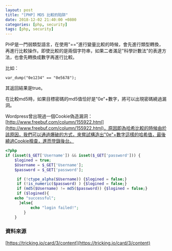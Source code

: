 ```yaml
---
layout: post                          
title: "[PHP] MD5 比較的陷阱"                   
date: 2018-12-02 21:40:00 +0800       
categories: [php, security]         
tags: [php, security]                     
---
```


PHP是一門弱類型語言，在使用"=="進行變量比較的時候，會先進行類型轉換，再進行比較操作。即使比較的是兩個字符串，如果二者滿足"科學計數法"的表達方法，也會先轉換成數字再進行比較。

比如：

`var_dump("0e1234" == "0e5678");`

其返回結果是true。

在比較md5時，如果目標密碼的md5值恰好是"0e"+數字，將可以出現密碼繞過漏洞。

Wordpress曾出現過一個Cookie偽造漏洞：[http://www.freebuf.com/column/155922.html](http://www.freebuf.com/column/155922.html)，原因即為哈希比較的時候由於該原因，我們可以通過爆破的方式，來嘗試構造出"0e"+數字這樣的哈希值，最後繞過Cookie檢查，進而登錄後台。


```php
<?php
if (isset($_GET['Username']) && isset($_GET['password'])) {
    $logined = true;
    $Username = $_GET['Username'];
    $password = $_GET['password'];

     if (!ctype_alpha($Username)) {$logined = false;}
     if (!is_numeric($password) ) {$logined = false;}
     if (md5($Username) != md5($password)) {$logined = false;}
     if ($logined){
    echo "successful";
      }else{
           echo "login failed!";
        }
    }
```

### **資料來源**
[https://tricking.io/card/3/content](https://tricking.io/card/3/content)